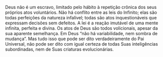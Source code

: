 ﻿Deus não é um escravo, limitado pelo hábito à repetição crônica dos seus próprios atos voluntários. Não há conflito entre as leis do Infinito; elas são todas perfeições da natureza infalível; todas são atos inquestionáveis que expressam decisões sem defeitos. A lei é a reação imutável de uma mente infinita, perfeita e divina. Os atos de Deus são todos volicionais, apesar da sua aparente semelhança. Em Deus “não há variabilidade, nem sombra de mudança”. Mas tudo isso que pode ser dito verdadeiramente do Pai Universal, não pode ser dito com igual certeza de todas Suas inteligências subordinadas, nem de Suas criaturas evolucionárias.